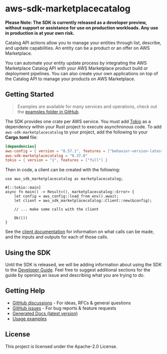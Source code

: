 # aws-sdk-marketplacecatalog

**Please Note: The SDK is currently released as a developer preview, without support or assistance for use
on production workloads. Any use in production is at your own risk.**

Catalog API actions allow you to manage your entities through list, describe, and update capabilities. An entity can be a product or an offer on AWS Marketplace.

You can automate your entity update process by integrating the AWS Marketplace Catalog API with your AWS Marketplace product build or deployment pipelines. You can also create your own applications on top of the Catalog API to manage your products on AWS Marketplace.

## Getting Started

> Examples are available for many services and operations, check out the
> [examples folder in GitHub](https://github.com/awslabs/aws-sdk-rust/tree/main/examples).

The SDK provides one crate per AWS service. You must add [Tokio](https://crates.io/crates/tokio)
as a dependency within your Rust project to execute asynchronous code. To add `aws-sdk-marketplacecatalog` to
your project, add the following to your **Cargo.toml** file:

```toml
[dependencies]
aws-config = { version = "0.57.1", features = ["behavior-version-latest"] }
aws-sdk-marketplacecatalog = "0.37.0"
tokio = { version = "1", features = ["full"] }
```

Then in code, a client can be created with the following:

```rust,no_run
use aws_sdk_marketplacecatalog as marketplacecatalog;

#[::tokio::main]
async fn main() -> Result<(), marketplacecatalog::Error> {
    let config = aws_config::load_from_env().await;
    let client = aws_sdk_marketplacecatalog::Client::new(&config);

    // ... make some calls with the client

    Ok(())
}
```

See the [client documentation](https://docs.rs/aws-sdk-marketplacecatalog/latest/aws_sdk_marketplacecatalog/client/struct.Client.html)
for information on what calls can be made, and the inputs and outputs for each of those calls.

## Using the SDK

Until the SDK is released, we will be adding information about using the SDK to the
[Developer Guide](https://docs.aws.amazon.com/sdk-for-rust/latest/dg/welcome.html). Feel free to suggest
additional sections for the guide by opening an issue and describing what you are trying to do.

## Getting Help

* [GitHub discussions](https://github.com/awslabs/aws-sdk-rust/discussions) - For ideas, RFCs & general questions
* [GitHub issues](https://github.com/awslabs/aws-sdk-rust/issues/new/choose) - For bug reports & feature requests
* [Generated Docs (latest version)](https://awslabs.github.io/aws-sdk-rust/)
* [Usage examples](https://github.com/awslabs/aws-sdk-rust/tree/main/examples)

## License

This project is licensed under the Apache-2.0 License.

